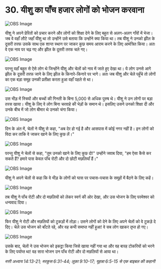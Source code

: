 # 30. यीशु का पाँच हजार लोगों को भोजन करवाना

![OBS Image](https://cdn.door43.org/obs/jpg/360px/obs-en-30-01.jpg)

यीशु ने अपने प्रेरितों को प्रचार करने और लोगों को शिक्षा देने के लिए बहुत से अलग-अलग गाँवों में भेजा। जब वे वहाँ लौटे जहाँ यीशु था तो उन्होंने उसे बताया कि उन्होंने क्या किया था। तब यीशु ने उनको झील के दूसरी तरफ उसके साथ एक शान्त स्थान पर जाकर कुछ समय आराम करने के लिए आमंत्रित किया। अतः वे एक नाव पर चढ़ गए और झील के दूसरी तरफ चले गए।

![OBS Image](https://cdn.door43.org/obs/jpg/360px/obs-en-30-02.jpg)

परन्तु वहाँ बहुत से ऐसे लोग थे जिन्होंने यीशु और चेलों को नाव में जाते हुए देखा था। ये लोग उनसे आगे झील के दूसरी तरफ जाने के लिए झील के किनारे-किनारे पर भागे। अतः जब यीशु और चेले पहुँचे तो लोगों का एक बड़ा समूह उनकी प्रतीक्षा करता हुआ वहाँ पहले से था।

![OBS Image](https://cdn.door43.org/obs/jpg/360px/obs-en-30-03.jpg)

उस भीड़ में स्त्रियों और बच्चों की गिनती के बिना 5,000 से अधिक पुरुष थे। यीशु ने उन लोगों पर बड़ा तरस खाया। यीशु के लिए वे लोग बिना चरवाहे की भेड़ों के समान थे। इसलिए उसने उनको शिक्षा दी और उनके बीच में जो लोग बीमार थे उनको चंगा किया।

![OBS Image](https://cdn.door43.org/obs/jpg/360px/obs-en-30-04.jpg)

दिन के अंत में, चेलों ने यीशु से कहा, "अब देर हो गई है और आसपास में कोई नगर नहीं है। इन लोगों को विदा कर ताकि वे जाकर खाने के लिए कुछ लें।"

![OBS Image](https://cdn.door43.org/obs/jpg/360px/obs-en-30-05.jpg)

परन्तु यीशु ने चेलों से कहा, "तुम उनको खाने के लिए कुछ दो!" उन्होंने जवाब दिया, "हम ऐसा कैसे कर सकते हैं? हमारे पास केवल पाँच रोटी और दो छोटी मछलियाँ हैं।"

![OBS Image](https://cdn.door43.org/obs/jpg/360px/obs-en-30-06.jpg)

यीशु ने अपने चेलों से कहा कि वे भीड़ के लोगों को घास पर पचास-पचास के समूहों में बैठने के लिए कहें।

![OBS Image](https://cdn.door43.org/obs/jpg/360px/obs-en-30-07.jpg)

तब यीशु ने पाँच रोटी और दो मछलियों को लेकर स्वर्ग की ओर देखा, और उस भोजन के लिए परमेश्वर को धन्यवाद दिया।

![OBS Image](https://cdn.door43.org/obs/jpg/360px/obs-en-30-08.jpg)

फिर यीशु ने रोटी और मछलियों को टुकड़ों में तोड़ा। उसने लोगों को देने के लिए अपने चेलों को वे टुकड़े दे दिए। चेले उस भोजन को बाँटते रहे, और वह कभी समाप्त नहीं हुआ! वे सब लोग खाकर तृप्त हो गए।

![OBS Image](https://cdn.door43.org/obs/jpg/360px/obs-en-30-09.jpg)

उसके बाद, चेलों ने उस भोजन को इकट्ठा किया जिसे खाया नहीं गया था और वह बारह टोकरियों को भरने के लिए पर्याप्त था! वह सारा भोजन उन पाँच रोटी और दो मछलियों से आया था।

_मत्ती अध्याय 14:13-21; मरकुस 6:31-44; लूका 9:10-17; यूहन्ना 6:5-15 से एक बाइबल की कहानी_
